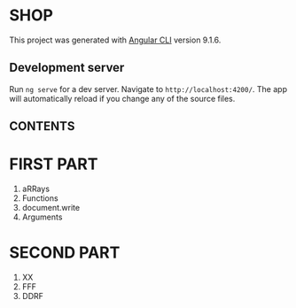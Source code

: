 # SHOP

This project was generated with [Angular CLI](https://github.com/angular/angular-cli) version 9.1.6.


## Development server

Run `ng serve` for a dev server. Navigate to `http://localhost:4200/`. The app will automatically reload if you change any of the source files.



## CONTENTS

# FIRST PART

1. aRRays
2. Functions
3. document.write
4. Arguments

# SECOND PART

1. XX
2. FFF
3. DDRF